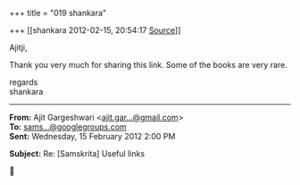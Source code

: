 +++
title = "019 shankara"

+++
[[shankara	2012-02-15, 20:54:17 [Source](https://groups.google.com/g/samskrita/c/k0umzsd6Ag0)]]



Ajitji,  

  

Thank you very much for sharing this link. Some of the books are very rare.



regards  
shankara  

------------------------------------------------------------------------

**From:** Ajit Gargeshwari \<[ajit.gar...@gmail.com]()\>  
**To:** [sams...@googlegroups.com]()  
**Sent:** Wednesday, 15 February 2012 2:00 PM

  
**Subject:** Re: \[Samskrita\] Useful links  




